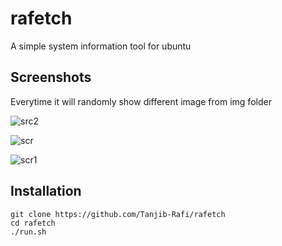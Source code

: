 # rafetch
A simple system information tool for ubuntu

## Screenshots
Everytime it will randomly show different image from img folder

![src2](https://user-images.githubusercontent.com/68615390/180064365-92b6e48c-40d7-4249-9c35-3375ab548973.png)

![scr](https://user-images.githubusercontent.com/68615390/180064375-238ae824-8754-4ef4-9d29-40bfea25b765.png)

![scr1](https://user-images.githubusercontent.com/68615390/180064383-4a0f78b2-b2fa-4215-963f-7b74a2af44a1.png)



## Installation
```
git clone https://github.com/Tanjib-Rafi/rafetch
cd rafetch
./run.sh
```
